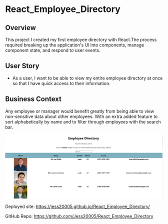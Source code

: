# React_Employee_Directory

## Overview

This project I created my first employee directory with React.The process required breaking up the application's UI into components, manage component state, and respond to user events.

## User Story

* As a user, I want to be able to view my entire employee directory at once so that I have quick access to their information.

## Business Context

Any employee or manager would benefit greatly from being able to view non-sensitive data about other employees. With an extra added feature to sort alphabetically by name and to filter through employees with the search bar.

![Screenshot of directory](public/assets/EmployeeDirectoryScreenshot.png)



Deployed site: https://jess20005.github.io/React_Employee_Directory/

GitHub Repo: https://github.com/Jess20005/React_Employee_Directory